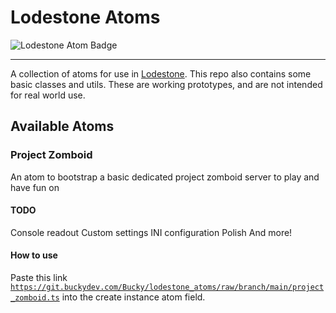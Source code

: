 # Lodestone Atoms

![Lodestone Atom Badge](https://img.shields.io/badge/Lodestone-Atom-2af588)

---

A collection of atoms for use in [Lodestone](https://github.com/Lodestone-Team/lodestone_core). This repo also contains some basic classes and utils. These are working prototypes, and are not intended for real world use.

## Available Atoms

### Project Zomboid

An atom to bootstrap a basic dedicated project zomboid server to play and have fun on

#### TODO

Console readout
Custom settings
INI configuration
Polish
And more!

#### How to use

Paste this link [`https://git.buckydev.com/Bucky/lodestone_atoms/raw/branch/main/project_zomboid.ts`](https://git.buckydev.com/Bucky/lodestone_atoms/raw/branch/main/project_zomboid.ts) into the create instance atom field.
